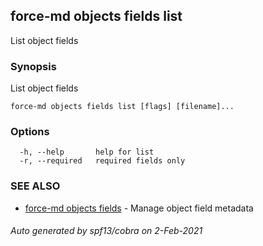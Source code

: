 ## force-md objects fields list

List object fields

### Synopsis

List object fields

```
force-md objects fields list [flags] [filename]...
```

### Options

```
  -h, --help       help for list
  -r, --required   required fields only
```

### SEE ALSO

* [force-md objects fields](force-md_objects_fields.md)	 - Manage object field metadata

###### Auto generated by spf13/cobra on 2-Feb-2021
